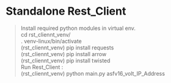 # Standalone Rest_Client 

> Install required python modules in virtual env.<br />
> cd rst_cliennt_venv/ <br />
> . venv-linux/bin/activate <br />
> (rst_cliennt_venv)  pip install requests <br />
> (rst_cliennt_venv)  pip install arrow <br />
> (rst_cliennt_venv)  pip install twisted <br />
> Run Rest_Client : <br/>
> (rst_cliennt_venv)  python main.py asfv16_volt_IP_Address  <br />

